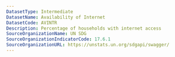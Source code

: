 ```yaml
---
DatasetType: Intermediate
DatasetName: Availability of Internet
DatasetCode: AVINTR
Description: Percentage of households with internet access
SourceOrganizationName: UN SDG
SourceOrganizationIndicatorCode: 17.6.1
SourceOrganizationURL: https://unstats.un.org/sdgapi/swagger/
---
```


